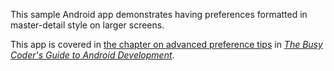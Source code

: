 This sample Android app demonstrates
having preferences formatted in master-detail style on larger screens.

This app is covered in 
[the chapter on advanced preference tips](https://commonsware.com/Android/previews/advanced-preferences)
in [*The Busy Coder's Guide to Android Development*](https://commonsware.com/Android/).

